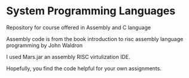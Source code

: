 # System Programming Languages


Repository for course offered in Assembly and C language

Assembly code is from the book introduction to risc assembly language programming by John Waldron

I used Mars.jar an assembly RISC virtulization IDE.

Hopefully, you find the code helpful for your own assignments.
